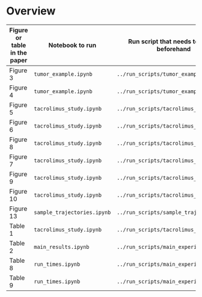 # Overview

| Figure or table in the paper | Notebook to run | Run script that needs to be run beforehand 
| --- | --- | --- |
| Figure 3 | `tumor_example.ipynb` | `../run_scripts/tumor_example.sh` |
| Figure 4 | `tumor_example.ipynb` | `../run_scripts/tumor_example.sh` |
| Figure 5 | `tacrolimus_study.ipynb` | `../run_scripts/tacrolimus_study.sh` |
| Figure 6 | `tacrolimus_study.ipynb` | `../run_scripts/tacrolimus_study.sh` |
| Figure 8 | `tacrolimus_study.ipynb` | `../run_scripts/tacrolimus_study.sh` |
| Figure 7 | `tacrolimus_study.ipynb` | `../run_scripts/tacrolimus_study.sh` |
| Figure 9 | `tacrolimus_study.ipynb` | `../run_scripts/tacrolimus_study.sh` |
| Figure 10| `tacrolimus_study.ipynb` | `../run_scripts/tacrolimus_study.sh` |
| Figure 13 | `sample_trajectories.ipynb` | `../run_scripts/sample_trajectories.sh` |
| Table 1 | `tacrolimus_study.ipynb` | `../run_scripts/tacrolimus_study.sh` |
| Table 2 | `main_results.ipynb` | `../run_scripts/main_experiments.sh` |
| Table 8 | `run_times.ipynb` | `../run_scripts/main_experiments.sh` |
| Table 9 | `run_times.ipynb` | `../run_scripts/main_experiments.sh` |